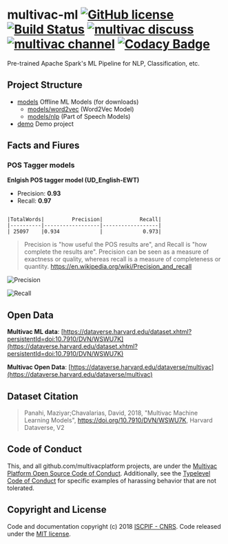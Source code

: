 # multivac-ml [![GitHub license](https://img.shields.io/badge/license-MIT-blue.svg)](https://github.com/multivacplatform/multivac-ml/blob/master/LICENSE) [![Build Status](https://travis-ci.org/multivacplatform/multivac-ml.svg?branch=master)](https://travis-ci.org/multivacplatform/multivac-ml) [![multivac discuss](https://img.shields.io/badge/multivac-discuss-ff69b4.svg)](https://discourse.iscpif.fr/c/multivac) [![multivac channel](https://img.shields.io/badge/multivac-chat-ff69b4.svg)](https://chat.iscpif.fr/channel/multivac) [![Codacy Badge](https://api.codacy.com/project/badge/Grade/0df6364b08e84dadadf83e1bc902a58b)](https://app.codacy.com/app/maziyarpanahi/multivac-ml?utm_source=github.com&utm_medium=referral&utm_content=multivacplatform/multivac-ml&utm_campaign=Badge_Grade_Dashboard)
Pre-trained Apache Spark's ML Pipeline for NLP, Classification, etc.

## Project Structure
-   [models](models) Offline ML Models (for downloads)
    -   [models/word2vec](models/word2vec) (Word2Vec Model)
    -   [models/nlp](models/nlp) (Part of Speech Models)
-   [demo](demo) Demo project


## Facts and Fiures
### POS Tagger models

**Enlgish POS tagger model (UD_English-EWT)**
- Precision: **0.93**
- Recall: **0.97**
```

|TotalWords|         Precision|            Recall|
|----------|------------------|------------------|
| 25097    |0.934             |             0.973|

```

> Precision is "how useful the POS results are", and Recall is "how complete the results are". Precision can be seen as a measure of exactness or quality, whereas recall is a measure of completeness or quantity. https://en.wikipedia.org/wiki/Precision_and_recall

![Precision](https://wikimedia.org/api/rest_v1/media/math/render/svg/26106935459abe7c266f7b1ebfa2a824b334c807)

![Recall](https://wikimedia.org/api/rest_v1/media/math/render/svg/4c233366865312bc99c832d1475e152c5074891b)


## Open Data
**Multivac ML data**: [https://dataverse.harvard.edu/dataset.xhtml?persistentId=doi:10.7910/DVN/WSWU7K](https://dataverse.harvard.edu/dataset.xhtml?persistentId=doi:10.7910/DVN/WSWU7K)

**Multivac Open Data**: [https://dataverse.harvard.edu/dataverse/multivac](https://dataverse.harvard.edu/dataverse/multivac)

## Dataset Citation
> Panahi, Maziyar;Chavalarias, David, 2018, "Multivac Machine Learning Models", https://doi.org/10.7910/DVN/WSWU7K, Harvard Dataverse, V2

## Code of Conduct
This, and all github.com/multivacplatform projects, are under the [Multivac Platform Open Source Code of Conduct](https://github.com/multivacplatform/code-of-conduct/blob/master/code-of-conduct.md). Additionally, see the [Typelevel Code of Conduct](http://typelevel.org/conduct) for specific examples of harassing behavior that are not tolerated.

## Copyright and License
Code and documentation copyright (c) 2018 [ISCPIF - CNRS](http://iscpif.fr). Code released under the [MIT license](https://github.com/multivacplatform/multivac-ml/blob/master/LICENSE).
